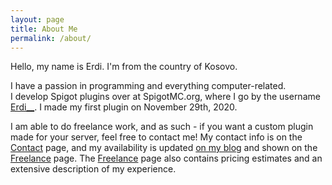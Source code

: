 ```yaml
---
layout: page
title: About Me
permalink: /about/
---
```


Hello, my name is Erdi. I'm from the country of Kosovo.  
  
I have a passion in programming and everything computer-related.  
I develop Spigot plugins over at SpigotMC.org, where I go by the username [Erdi__](https://www.spigotmc.org/members/erdi__.948543/). I made my first plugin on November 29th, 2020.  
  
  
I am able to do freelance work, and as such - if you want a custom plugin made for your server, feel free to contact me! My contact info is on the [Contact](/contact) page, and my availability is updated [on my blog](/) and shown on the [Freelance](/freelance) page. The [Freelance](/freelance) page also contains pricing estimates and an extensive description of my experience.  

